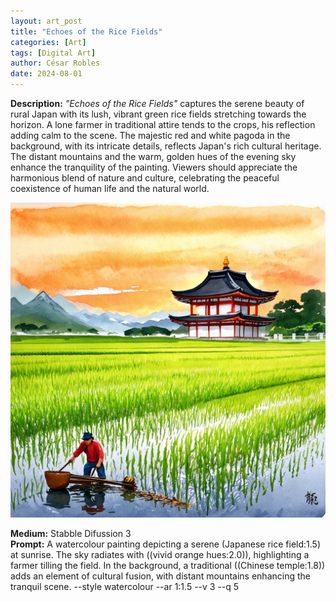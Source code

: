 ```yaml
---
layout: art_post
title: "Echoes of the Rice Fields"
categories: [Art]
tags: [Digital Art]
author: César Robles
date: 2024-08-01
---
```

**Description:** *"Echoes of the Rice Fields"* captures the serene beauty of rural Japan with its lush, vibrant green rice fields stretching towards the horizon. A lone farmer in traditional attire tends to the crops, his reflection adding calm to the scene. The majestic red and white pagoda in the background, with its intricate details, reflects Japan's rich cultural heritage. The distant mountains and the warm, golden hues of the evening sky enhance the tranquility of the painting. Viewers should appreciate the harmonious blend of nature and culture, celebrating the peaceful coexistence of human life and the natural world.

![Echoes of the Rice Fields](/imag/digital_art/echoes_of_the_rice_fields.jpg)

**Medium:** Stabble Difussion 3\
**Prompt:** A watercolour painting depicting a serene (Japanese rice field:1.5) at sunrise. The sky radiates with ((vivid orange hues:2.0)), highlighting a farmer tilling the field. In the background, a traditional ((Chinese temple:1.8)) adds an element of cultural fusion, with distant mountains enhancing the tranquil scene. --style watercolour --ar 1:1.5 --v 3 --q 5
